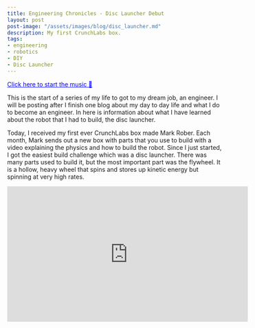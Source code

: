```yaml
---
title: Engineering Chronicles - Disc Launcher Debut
layout: post
post-image: "/assets/images/blog/disc_launcher.md"
description: My first CrunchLabs box.
tags:
- engineering
- robotics
- DIY
- Disc Launcher
---
```


<p onclick="document.getElementById('bg-music').play()" style="cursor: pointer; color: blue; text-decoration: underline;">
  Click here to start the music 🎵
</p>

<audio id="bg-music" loop>
  <source src="https://cdn.voicemod.net/sounds/2023/09/9d163cb1-4d2d-4112-9845-08c762f6c313.mp3" type="audio/mpeg">
</audio>

</audio>


This is the start of a series of my life to got to my dream job, an engineer. I will be posting after I finish one blog about my day to day life and what I do to become an engineer. In here is information about what I have learned about the robot that I had to build, the disc launcher.

Today, I received my first ever CrunchLabs box made Mark Rober. Each month, Mark sends out a new box with parts that you use to build with a video explaining the physics and how to build the robot. Since I just started, I got the easiest build challenge which was a disc launcher. There was many parts used to build it, but the most important part was the flywheel. It is a hollow, heavy wheel that spins and stores up kinetic energy but spinning at very high rates.


<iframe width="560" height="315" src="https://www.youtube.com/embed/Nw6ry2apRAQ" frameborder="0" allow="accelerometer; autoplay; encrypted-media; gyroscope; picture-in-picture" allowfullscreen></iframe>
